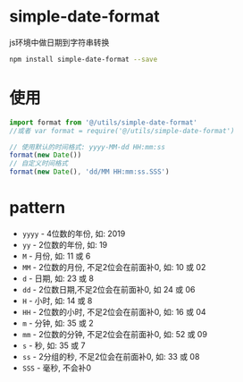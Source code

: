 simple-date-format  
===================  
js环境中做日期到字符串转换 

```sh
npm install simple-date-format --save
```

使用  
=====  
```javascript
import format from '@/utils/simple-date-format'
//或者 var format = require('@/utils/simple-date-format')

// 使用默认的时间格式: yyyy-MM-dd HH:mm:ss
format(new Date())
// 自定义时间格式
format(new Date(), 'dd/MM HH:mm:ss.SSS')

```

pattern  
=======  
* `yyyy` - 4位数的年份, 如: 2019
* `yy` - 2位数的年份, 如: 19
* `M` - 月份, 如: 11 或 6
* `MM` - 2位数的月份, 不足2位会在前面补0, 如: 10 或 02
* `d` - 日期, 如: 23 或 8
* `dd` - 2位数日期,不足2位会在前面补0, 如 24 或 06 
* `H` - 小时, 如: 14 或 8
* `HH` - 2位数的小时, 不足2位会在前面补0, 如: 16 或 04
* `m` - 分钟, 如: 35 或 2
* `mm` - 2位数的分钟, 不足2位会在前面补0, 如: 52 或 09
* `s` - 秒, 如: 35 或 7
* `ss` - 2分组的秒, 不足2位会在前面补0, 如: 33 或 08
* `SSS` - 毫秒, 不会补0
